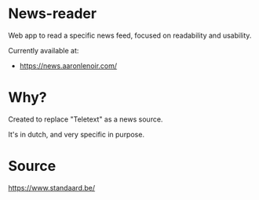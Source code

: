 # News-reader
Web app to read a specific news feed, focused on readability and usability.

Currently available at: 

* https://news.aaronlenoir.com/

# Why?

Created to replace "Teletext" as a news source.

It's in dutch, and very specific in purpose.

# Source

https://www.standaard.be/
